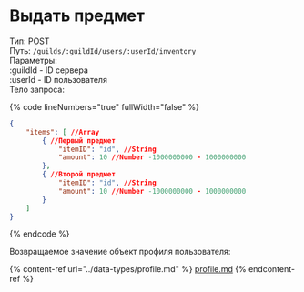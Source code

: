 # Выдать предмет

Тип: POST\
Путь: `/guilds/:guildId/users/:userId/inventory`\
Параметры: \
:guildId - ID сервера\
:userId - ID пользователя\
Тело запроса:

{% code lineNumbers="true" fullWidth="false" %}
```json
{
    "items": [ //Array
        { //Первый предмет
            "itemID": "id", //String
            "amount": 10 //Number -1000000000 - 1000000000
        },
        { //Второй предмет
            "itemID": "id", //String
            "amount": 10 //Number -1000000000 - 1000000000
        }
    ]
}
```
{% endcode %}

Возвращаемое значение объект профиля пользователя:

{% content-ref url="../data-types/profile.md" %}
[profile.md](../data-types/profile.md)
{% endcontent-ref %}
